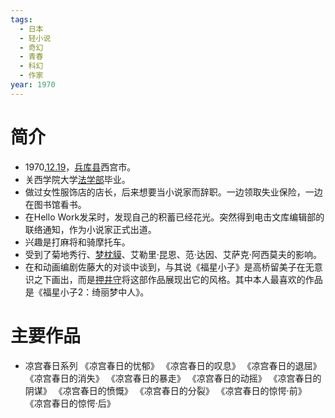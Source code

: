 ```yaml
---
tags:
  - 日本
  - 轻小说
  - 奇幻
  - 青春
  - 科幻
  - 作家
year: 1970
---
```

# 简介

- 1970[.12.19](2024-12-19.md)，[兵库县](兵库县.md)西宫市。
- 关西学院大学[法学部](法学部.md)毕业。
- 做过女性服饰店的店长，后来想要当小说家而辞职。一边领取失业保险，一边在图书馆看书。
- 在Hello Work发呆时，发现自己的积蓄已经花光。突然得到电击文库编辑部的联络通知，作为小说家正式出道。
- 兴趣是打麻将和骑摩托车。
- 受到了菊地秀行、[梦枕貘](梦枕貘.md)、艾勒里·昆恩、范·达因、艾萨克·阿西莫夫的影响。
- 在和动画编剧佐藤大的对谈中谈到，与其说《福星小子》是高桥留美子在无意识之下画出，而是[押井守](押井守.md)将这部作品展现出它的风格。其中本人最喜欢的作品是《福星小子2：绮丽梦中人》。
# 主要作品

- 凉宫春日系列
《凉宫春日的忧郁》
《凉宫春日的叹息》
《凉宫春日的退屈》
《凉宫春日的消失》
《凉宫春日的暴走》
《凉宫春日的动摇》
《凉宫春日的阴谋》
《凉宫春日的愤慨》
《凉宫春日的分裂》
《凉宫春日的惊愕·前》
《凉宫春日的惊愕·后》
